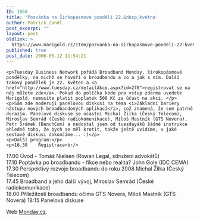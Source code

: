 ```yaml
---
ID: 1968
title: 'Pozvánka na Širkopásmové pondělí 22.&nbsp;května'
author: Patrick Zandl
post_excerpt: ""
layout: post
oldlink: >
  https://www.marigold.cz/item/pozvanka-na-sirkopasmove-pondeli-22-kvetna
published: true
post_date: 2006-05-12 11:54:21
---
```

	<p>Tuesday Business Network pořádá Broadband Monday, širokopásmové pondělky, na nichž se hovoří o broadbandu a co a jak s ním. Další takový pondělek je 22. květen a <a href="http://www.tuesday.cz/detailAkce.aspx?id=270">registrovat se na něj můžete zde</a>. Pokud do políčka kódu pro vstup zdarma uvedete Marigold, nemusíte platit poplatek 500 Kč za účast na akci. </p>
	<p>Sám zde moderuji panelovou diskusi na téma <i>Základní bariéry nástupu nových broadbandových aplikací</i>, což znamená, že sem patrně dorazím. Panelové diskuse se účastní Michal Žilka (Český Telecom), Miroslav Semrád (České radiokomunikace), Miloš Mastník (GTS Novera), Petr Šrámek (BenchCom) a nedostal jsem od tuesdayáků žádné instrukce ohledně toho, že bych se měl krotit, takže ještě uvidíme, v jaké sestavě diskusi dokončíme... :)</p>
	<p>Další program:</p>
	<p>16.30  	Registrace<br/>
17.00 	Úvod - Tomáš Nielsen (Rowan Legal, sdružení advokátů)<br/>
17.10 	Poptávka po broadbandu - fikce nebo realita?
John Gole (IDC CEMA)<br/>
17.30 	Perspektivy rozvoje broadbandu do roku 2008
Michal Žilka (Český Telecom)<br/>
17.45 	Broadband a jeho další vývoj, 
Miroslav Semrád (České radiokomunikace)<br/>
18.00 	Příležitosti broadbandu očima GTS Novera, 
Miloš Mastník (GTS Novera)
18:15 Panelová diskuse</p>
	<p>Web <a href="http://www.monday.cz/">Monday.cz</a>.
</p>